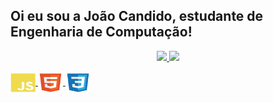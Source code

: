 ## Oi eu sou a João Candido, estudante de Engenharia de Computação!
<div align="center">
  <a href="https://github.com/joaobcandido">
  <img height="120em" src="https://github-readme-stats.vercel.app/api?username=joaobcandido&show_icons=true&theme=dracula&include_all_commits=true&count_private=true"/>
  <img height="120em" src="https://github-readme-stats.vercel.app/api/top-langs/?username=joaobcandido&layout=compact&langs_count=7&theme=dracula"/>
</div>


<div style="display: inline_block "><br>

  <img align="center" alt="Js" height="30" width="40" src="https://raw.githubusercontent.com/devicons/devicon/master/icons/javascript/javascript-plain.svg">
  
 
  
  
  <img align="center" alt="HTML" height="30" width="40" src="https://raw.githubusercontent.com/devicons/devicon/master/icons/html5/html5-original.svg">
  
  <img align="center" alt="CSS" height="30" width="40" src="https://raw.githubusercontent.com/devicons/devicon/master/icons/css3/css3-original.svg">
  
  
        
  
  
</div>
 
  
  ##
 

